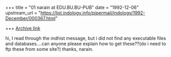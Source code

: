 +++
title = "01 narain at EDU.BU.BU-PUB"
date = "1992-12-06"
upstream_url = "https://list.indology.info/pipermail/indology/1992-December/000367.html"

+++
[Archive link](https://list.indology.info/pipermail/indology/1992-December/000367.html)


hi,
I read through the indhist message, but i did not find any executable
files and databases....can anyone please explain how to get these??(do i
need to ftp these from some site?)
thanks,
narain.





